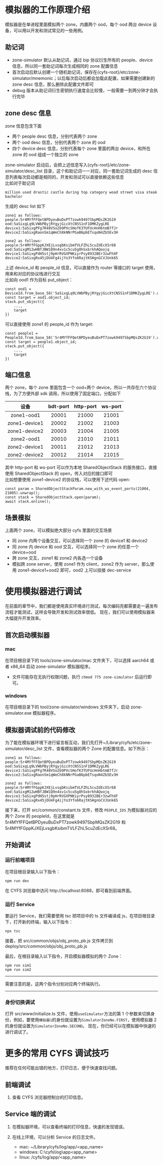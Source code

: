 # 模拟器的工作原理介绍

模拟器是在单进程里面模拟两个 zone，内置两个 ood，每个 ood 两台 device 设备，可以用以开发和测试常见的一些用例。

## 助记词

- zone-simulator 默认从助记词，通过 bip 协议衍生所有的 people、device 信息，所以同一套助记词每次生成相同的 zone 配置信息
- 首次启动后默认创建一个随机助记词，保存在{cyfs-root}/etc/zone-simulator/mnemonic；以后每次启动后都会加载此配置，如果需要创建新的 zone desc 信息，那么删除此配置文件即可
- debug 版本从助记词衍生密钥执行速度会比较慢，一般需要一到两分钟才会执行完毕

## zone desc 信息

zone 信息包含下面

- 两个 people desc 信息，分别代表两个 zone
- 两个 ood desc 信息，分别代表两个 zone 的 ood
- 四个 device desc 信息，分别代表每个 zone 里面的两台 device，和所在 zone 的 ood 组成一个独立的 zone

zone-simulator 启动后，会把上述信息写入{cyfs-root}/etc/zone-simulator/desc_list 目录，这个和助记词一一对应，同一套助记词生成的 desc 信息列表每次启动都是相同的，开发和测试可以直接依赖这些信息  
比如对于助记词

```
million used drastic castle during top category wood street visa steak bachelor
```

生成的 desc list 如下

```
zone1 as follows:
people:5r4MYfFFQetBPDyeuBuDxPT7zowk9497SbpMQsZK2G19
ood:5aSixgLq9LVWbPByjRYgyjGicXtCN5S1nF1DMKZygLRE
device1:5aSixgPFg7R48VSo2b9PXcSHofK3TUFUcHnHbtmB7fJr
device2:5aSixgRaonSm1qWeCh8kNNrPGaB6pbETsqoN4Zb5Ev3H

zone2 as follows:
people:5r4MYfFGppKJXEjLvsgbKsibmTVLFZhL5cuZdEcXSr68
ood:5aSixgM12wHBfJBW1Q9n4xv1c5cu5g8hSxbrkhAQoojq
device1:5aSixgPdH5stj9pHrRVGXPNKiyrPsy8932BEr3zwFhXF
device2:5aSixgRx45jDU4Fg4ijYo3Yfo6RajtKSHgnGCVJUnk65
```

上述 device_id 和 people_id 信息，可以直接作为 router 等接口的 target 使用，用来和对应的协议栈进行交互  
比如向 ood1 作为目标 put_object：

```
const ood1 = DeviceId.from_base_58('5aSixgLq9LVWbPByjRYgyjGicXtCN5S1nF1DMKZygLRE').unwrap();
const target = ood1.object_id;
stack.put_object({
    ...,
    target
})
```

可以直接使用 zone1 的 people_id 作为 target:

```
const people1 = PeopleId.from_base_58('5r4MYfFFQetBPDyeuBuDxPT7zowk9497SbpMQsZK2G19').unwrap();
const target = people1.object_id;
stack.put_object({
    ...,
    target
})
```

## 端口信息

两个 zone，每个 zone 里面包含一个 ood+两个 device，所以一共存在六个协议栈，为了方便外部 sdk 调用，所以使用了固定端口，分配如下

|     设备      | bdt-port | http-port | ws-port |
| :-----------: | :------: | :-------: | :-----: |
|  zone1-ood1   |  20001   |   21000   |  21001  |
| zone1-device1 |  20002   |   21002   |  21003  |
| zone1-device2 |  20003   |   21004   |  21005  |
|  zone2-ood1   |  20010   |   21010   |  21011  |
| zone2-device1 |  20011   |   21012   |  21013  |
| zone2-device2 |  20012   |   21014   |  21015  |

其中 http-port 和 ws-port 可以作为本地 SharedObjectStack 的服务接口，直接使用 SharedObjectStack 的 open，传入对应的接口即可  
比如想要使用 zone1-device2 的协议栈，可以使用下述代码 open:

```
const param = SharedObjectStackParam.new_with_ws_event_ports(21004, 21005).unwrap();
const stack = SharedObjectStack.open(param);
await stack.online();
```

## 场景模拟

上面两个 zone，可以模拟绝大部分 cyfs 里面的交互场景

- 同 zone 内两个设备交互，可以选择同一个 zone 的 device1 和 device2
- 同 zone 内 device 和 ood 交互，可以选择同一个 zone 的任意一个 device+ood
- 跨 zone 交互，zone1 和 zone2 内各选一个设备
- 模拟跨 zone server，使用 zone1 作为 client，zone2 作为 server，那么使用 zone1-device1+ood2 即可，ood2 上可以挂接 dec-service

# 使用模拟器进行调试

在前面的章节中，我们都是使用真实环境进行测试，每次编码完都需要走一遍发布流程才能测试，这样会导致开发和测试效率很低。
现在，我们可以使用模拟器来大幅提升开发效率。

## 首次启动模拟器

### mac

在项目根目录下的 tools/zone-simulator/mac 文件夹下，可以选择 aarch64 或者 x86_64 启动 zone-simulator 模拟器程序。

- 文件可能存在无执行权限问题，执行 `chmod 775 zone-simulator` 后运行即可。

### windows

在项目根目录下的 tool/zone-simulator/windows 文件夹下，启动 zone-simulator.exe 模拟器程序。

## 模拟器调试前的代码修改

为了能在模拟器环境下进行留言板互动，我们先打开~/Library/cyfs/etc/zone-simulator/desc_list 文件，查看模拟器的两个 Zone 的配置信息。如下所示：

```
zone1 as follows:
people:5r4MYfFFQetBPDyeuBuDxPT7zowk9497SbpMQsZK2G19
ood:5aSixgLq9LVWbPByjRYgyjGicXtCN5S1nF1DMKZygLRE
device1:5aSixgPFg7R48VSo2b9PXcSHofK3TUFUcHnHbtmB7fJr
device2:5aSixgRaonSm1qWeCh8kNNrPGaB6pbETsqoN4Zb5Ev3H

zone2 as follows:
people:5r4MYfFGppKJXEjLvsgbKsibmTVLFZhL5cuZdEcXSr68
ood:5aSixgM12wHBfJBW1Q9n4xv1c5cu5g8hSxbrkhAQoojq
device1:5aSixgPdH5stj9pHrRVGXPNKiyrPsy8932BEr3zwFhXF
device2:5aSixgRx45jDU4Fg4ijYo3Yfo6RajtKSHgnGCVJUnk65
```

接下来，打开 src/common/constant.ts 文件，修改 `PEOPLE_IDS` 为模拟器对应的两个 Zone 的 peopleId，在这里就是 5r4MYfFFQetBPDyeuBuDxPT7zowk9497SbpMQsZK2G19 和 5r4MYfFGppKJXEjLvsgbKsibmTVLFZhL5cuZdEcXSr68。

## 开始调试

### 运行前端项目

在项目根目录输入以下指令：

```shell
npm run dev
```

在 CYFS 浏览器中访问 http://localhost:8088，即可看到前端界面。

### 运行 Service

要运行 Service，我们需要使用 tsc 把项目中的 ts 文件编译成 js，在项目根目录下，打开新的终端，输入以下指令：

```shell
npx tsc
```

接着，把 src/common/objs/obj_proto_pb.js 文件拷贝到 deploy/src/common/objs/obj_proto_pb.js

最后，在根目录输入以下指令，开启模拟器模拟的两个 Zone：

```shell
npm run sim1
npm run sim2
```

---

需要注意的是，这两个指令分别对应两个终端执行。

---

### 身份切换调试

打开 src/www/initialize.ts 文件，使用`useSimulator`方法的第 1 个参数来切换身份，例如，要使用`模拟器1`的身份就设置为`SimulatorZoneNo.FIRST`，使用模拟器 2 的身份就设置为`SimulatorZoneNo.SECOND`。
现在，你已经可以在模拟器中快速的进行调试了。

# 更多的常用 CYFS 调试技巧

推荐在任何可能出错的地方，打印日志，便于快速查找问题。

## 前端调试

1. 查看 CYFS 浏览器控制台的打印信息。

## Service 端的调试

1. 在模拟器环境，可以查看终端的打印信息，快速的发现错误。

2. 在线上环境，可以分析 Service 的日志文件。

   - mac: ~/Library/cyfs/log/app/<app_name>
   - windows: C:\cyfs\log\app\<app_name>
   - linux: /cyfs/log/app/<app_name>
